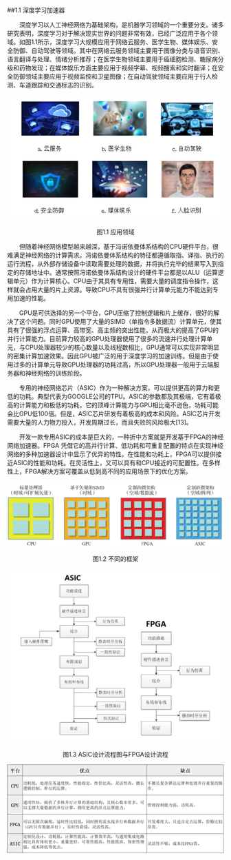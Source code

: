 ##1.1 深度学习加速器

&emsp;&emsp;深度学习以人工神经网络为基础架构，是机器学习领域的一个重要分支。诸多研究表明，深度学习对于解决现实世界的问题非常有效，已经广泛应用于各个领域。如图1.1所示，深度学习大规模应用于网络云服务、医学生物、媒体娱乐、安全防御、自动驾驶等领域。其中在网络云服务领域主要用于图像分类与语音识别、语言翻译与处理、情绪分析推荐；在医学生物领域主要用于癌细胞检测、糖尿病分级和药物发现；在媒体娱乐方面主要应用于视频字幕、视频搜索和实时翻译；在安全防御领域主要应用于视频监控和卫星图像；在自动驾驶领域主要应用于行人检测、车道跟踪和交通标志的识别。

![avatar](../image/imageOne/01.jpg)

<center>图1.1 应用领域</center>

&emsp;&emsp;但随着神经网络模型越来越深，基于冯诺依曼体系结构的CPU硬件平台，很难满足神经网络的计算需求。冯诺依曼体系结构的特征都遵循取指、译指、执行的运行流程，从外部存储设备中读取需要处理的数据，并将执行完毕的结果写入到指定的存储地址中。通常按照冯诺依曼体系结构设计的硬件平台都是以ALU（运算逻辑单元）作为计算核心。CPU由于其具有专用性，需要大量的调度指令操作，这样就会占用大量的片上资源。导致CPU不具有很强并行计算单元能力不能达到专用加速的性能。

&emsp;&emsp;GPU是可供选择的另一个平台，GPU压缩了控制逻辑和片上缓存，很好的解决了这个问题。同时GPU使用了大量的SIMD（单指令多数据流）计算单元，使其具有了很强的浮点运算、高带宽、高主频的突出性能，从而极大的提高了GPU的并行计算能力。目前算力较高的GPU处理器使用了很多的流速并行处理计算单元，与CPU处理器较少的核心数量以及线程数相比，GPU通常可以实现非常明显的密集计算加速效果。因此GPU被广泛的用于深度学习的加速训练。但是由于使用过多的计算单元导致GPU处理器的功耗过高，所以GPU处理器一般用于云端服务器和神经网络的训练阶段。

&emsp;&emsp;专用的神经网络芯片（ASIC）作为一种解决方案，可以提供更高的算力和更低的功耗。典型代表为GOOGLE公司的TPU。ASIC的参数都及其极端，它有着极高的计算能力和极低的功耗，它的顶峰计算能力与GPU相比毫不逊色，功耗可能会比GPU低100倍。但是，ASIC芯片研发有着极高的成本和风险。ASIC芯片开发需要大量的人力物力投入，开发周期过长，而且失败的风险极大[13]。

&emsp;&emsp;开发一款专用ASIC的成本是巨大的，一种折中方案就是开发基于FPGA的神经网络加速器。FPGA 凭借它的高并行计算、低功耗和可重复配置的特点在实现神经网络的多种加速器设计中显示了优异的特性。在性能和功耗上，FPGA可以提供接近ASIC的性能和功耗。在灵活性上，又可以具有和CPU接近的可配置性。在多样性上，FPGA解决方案可覆盖从低到高不同的应用场景下的优化方案。

![avatar](../image/imageOne/02.jpg)

<center>图1.2 不同的框架</center>


![avatar](../image/imageOne/03.jpg)

<center>图1.3 ASIC设计流程图与FPGA设计流程</center>



![avatar](../image/imageOne/04.jpg)




